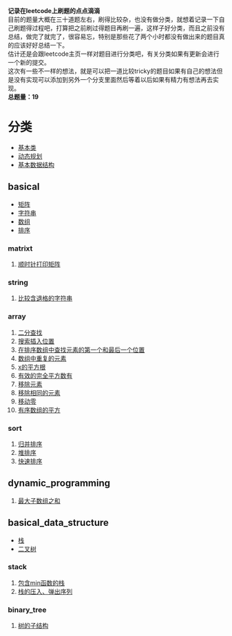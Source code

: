 **记录在leetcode上刷题的点点滴滴**  
目前的题量大概在三十道题左右，刷得比较杂，也没有做分类，就想着记录一下自己刷题得过程吧，打算把之前刷过得题目再刷一遍，这样子好分类，而且之前没有总结，做完了就完了，很容易忘，特别是那些花了两个小时都没有做出来的题目真的应该好好总结一下。  
估计还是会跟leetcode主页一样对题目进行分类吧，有关分类如果有更新会进行一个新的提交。  
这次有一些不一样的想法，就是可以把一道比较tricky的题目如果有自己的想法但是没有实现可以添加到另外一个分支里面然后等着以后如果有精力有想法再去实现。  
**总题量：19**
# 分类  
* [基本类](#basical)  
* [动态规划](#dynamic_programming)  
* [基本数据结构](#basical_data_structure)  
## basical  
* [矩阵](#matrixt)  
* [字符串](#string)  
* [数组](#array)  
* [排序](#sort)
### matrixt  
1. [顺时针打印矩阵](/basical/matrix/clockwiseprintmatrix.md)  
### string  
1. [比较含退格的字符串](/basical/string/code/comparestringwithoutspace.md)  
### array  
1.  [二分查找](/basicaldatastructure/array/code/binarysearch.md)  
2.  [搜索插入位置](/basicaldatastructure/array/code/searchinsertposition.md)  
3.  [在排序数组中查找元素的第一个和最后一个位置](/basicaldatastructure/array/code/firstandlastpositionofbinarysearch.md)  
4.  [数组中重复的元素](/basicaldatastructure/array/code/binarysearch.md)  
5.  [x的平方根](/basicaldatastructure/array/code/xssqurt.md)  
6.  [有效的完全平方数有](/basicaldatastructure/array/code/validsqurt.md)  
7.  [移除元素](/basicaldatastructure/array/code/removeitems.md)  
8.  [移除相同的元素](/basicaldatastructure/array/code/removethesameitems.md)  
9.  [移动零](/basicaldatastructure/array/code/removezero.md)  
10. [有序数组的平方](/basicaldatastructure/array/code/sortedarrayssqurt.md)  
### sort
1. [归并排序](/sort/code/mergesort.md)  
2. [堆排序](/sort/code/heapsort.md)  
3. [快速排序](/sort/code/quicksort.md)  
## dynamic_programming     
1. [最大子数组之和](/dynamic_programming/code/tmsofcsuba.md)  
## basical_data_structure  
* [栈](stack)  
* [二叉树](binary_tree)  
### stack
1. [包含min函数的栈](/basicaldatastructure/stack/code/minincluedinstack.md)  
2. [栈的压入、弹出序列](/basicaldatastructure/stack/code/pushandpopofastack.md)  
### binary_tree
1. [树的子结构](/basicaldatastructure/binary_tree/code/substructureoftree.md)  